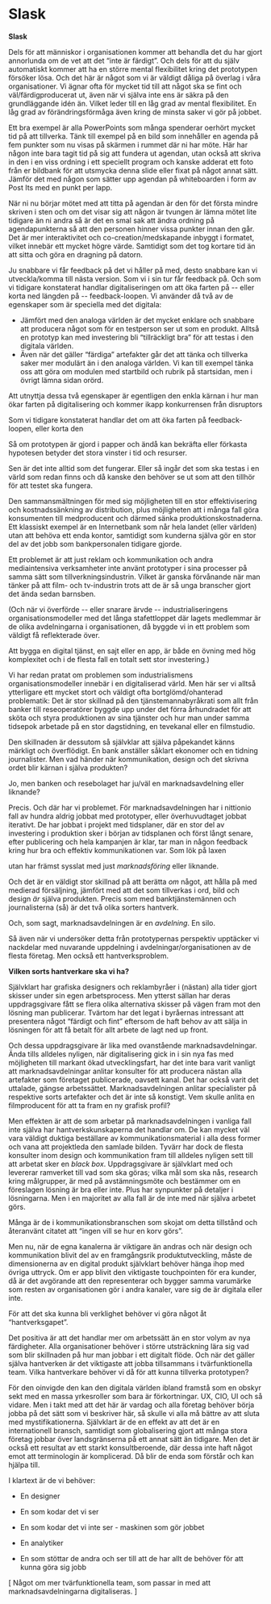 # Slask

**Slask**

Dels för att människor i organisationen kommer att behandla det du har gjort annorlunda om de vet att det “inte är färdigt”. Och dels för att du själv automatiskt kommer att ha en större mental flexibilitet kring det prototypen försöker lösa. Och det här är något som vi är väldigt dåliga på överlag i våra organisationer. Vi ägnar ofta för mycket tid till att något ska se fint och väl/färdigproducerat ut, även när vi själva inte ens är säkra på den grundläggande idén än. Vilket leder till en låg grad av mental flexibilitet. En låg grad av förändringsförmåga även kring de minsta saker vi gör på jobbet.

Ett bra exempel är alla PowerPoints som många spenderar oerhört mycket tid på att tillverka. Tänk till exempel på en bild som innehåller en agenda på fem punkter som nu visas på skärmen i rummet där ni har möte. Här har någon inte bara tagit tid på sig att fundera ut agendan, utan också att skriva in den i en viss ordning i ett speciellt program och kanske adderat ett foto från er bildbank för att utsmycka denna slide eller fixat på något annat sätt. Jämför det med någon som sätter upp agendan på whiteboarden i form av Post Its med en punkt per lapp.

När ni nu börjar mötet med att titta på agendan är den för det första mindre skriven i sten och om det visar sig att någon är tvungen är lämna mötet lite tidigare än ni andra så är det en smal sak att ändra ordning på agendapunkterna så att den personen hinner vissa punkter innan den går. Det är mer interaktivitet och co-creation/medskapande inbyggt i formatet, vilket innebär ett mycket högre värde. Samtidigt som det tog kortare tid än att sitta och göra en dragning på datorn.

Ju snabbare vi får feedback på det vi håller på med, desto snabbare kan vi utveckla/komma till nästa version. Som vi i sin tur får feedback på. Och som vi tidigare konstaterat handlar digitaliseringen om att öka farten på -- eller korta ned längden på -- feedback-loopen. Vi använder då två av de egenskaper som är speciella med det digitala:

* Jämfört med den analoga världen är det mycket enklare och snabbare att producera något som för en testperson ser ut som en produkt. Alltså en prototyp kan med investering bli “tillräckligt bra” för att testas i den digitala världen. 
* Även när det gäller “färdiga” artefakter går det att tänka och tillverka saker mer modulärt än i den analoga världen. Vi kan till exempel tänka oss att göra om modulen med startbild och rubrik på startsidan, men i övrigt lämna sidan orörd. 

Att utnyttja dessa två egenskaper är egentligen den enkla kärnan i hur man ökar farten på digitalisering och kommer ikapp konkurrensen från disruptors

Som vi tidigare konstaterat handlar det om att öka farten på feedback-loopen, eller korta den

Så om prototypen är gjord i papper och ändå kan bekräfta eller förkasta hypotesen betyder det stora vinster i tid och resurser.

Sen är det inte alltid som det fungerar. Eller så ingår det som ska testas i en värld som redan finns och då kanske den behöver se ut som att den tillhör för att testet ska fungera.

Den sammansmältningen för med sig möjligheten till en stor effektivisering och kostnadssänkning av distribution, plus möjligheten att i många fall göra konsumenten till medproducent och därmed sänka produktionskostnaderna. Ett klassiskt exempel är en Internetbank som når hela landet \(eller världen\) utan att behöva ett enda kontor, samtidigt som kunderna själva gör en stor del av det jobb som bankpersonalen tidigare gjorde.

Ett problemet är att just reklam och kommunikation och andra mediaintensiva verksamheter inte använt prototyper i sina processer på samma sätt som tillverkningsindustrin. Vilket är ganska förvånande när man tänker på att film- och tv-industrin trots att de är så unga branscher gjort det ända sedan barnsben.

\(Och när vi överförde -- eller snarare ärvde -- industrialiseringens organisationsmodeller med det långa stafettloppet där lagets medlemmar är de olika avdelningarna i organisationen, då byggde vi in ett problem som väldigt få reflekterade över.

Att bygga en digital tjänst, en sajt eller en app, är både en övning med hög komplexitet och i de flesta fall en totalt sett stor investering.\)

Vi har redan pratat om problemen som industrialismens organisationsmodeller innebär i en digitaliserad värld. Men här ser vi alltså ytterligare ett mycket stort och väldigt ofta bortglömd/ohanterad problematik: Det är stor skillnad på den tjänstemannabyråkrati som allt från banker till reseoperatörer byggde upp under det förra århundradet för att sköta och styra produktionen av sina tjänster och hur man under samma tidsepok arbetade på en stor dagstidning, en tevekanal eller en filmstudio.

Den skillnaden är dessutom så självklar att själva påpekandet känns märkligt och överflödigt. En bank anställer såklart ekonomer och en tidning journalister. Men vad händer när kommunikation, design och det skrivna ordet blir kärnan i själva produkten?

Jo, men banken och resebolaget har ju/väl en marknadsavdelning eller liknande?

Precis. Och där har vi problemet. För marknadsavdelningen har i nittionio fall av hundra aldrig jobbat med prototyper, eller överhuvudtaget jobbat iterativt. De har jobbat i projekt med tidsplaner, där en stor del av investering i produktion sker i början av tidsplanen och först långt senare, efter publicering och hela kampanjen är klar, tar man in någon feedback kring hur bra och effektiv kommunikationen var. Som lök på laxen

utan har främst sysslat med just _marknadsföring_ eller liknande.

Och det är en väldigt stor skillnad på att berätta _om_ något, att hålla på med medierad försäljning, jämfört med att det som tillverkas i ord, bild och design _är_ själva produkten. Precis som med banktjänstemännen och journalisterna \(så\) är det två olika sorters hantverk.

Och, som sagt, marknadsavdelningen är en _avdelning_. En silo.

Så även när vi undersöker detta från prototypernas perspektiv upptäcker vi nackdelar med nuvarande uppdelning i avdelningar/organisationen av de flesta företag. Men också ett hantverksproblem.

**Vilken sorts hantverkare ska vi ha?**

Självklart har grafiska designers och reklambyråer i \(nästan\) alla tider gjort skisser under sin egen arbetsprocess. Men ytterst sällan har deras uppdragsgivare fått se flera olika alternativa skisser på vägen fram mot den lösning man publicerar. Tvärtom har det legat i byråernas intressant att presentera något “färdigt och fint” eftersom de haft behov av att sälja in lösningen för att få betalt för allt arbete de lagt ned up front.

Och dessa uppdragsgivare är lika med ovanstående marknadsavdelningar. Ända tills alldeles nyligen, när digitalisering gick in i sin nya fas med möjligheten till markant ökad utvecklingsfart, har det inte bara varit vanligt att marknadsavdelningar anlitar konsulter för att producera nästan alla artefakter som företaget publicerade, oavsett kanal. Det har också varit det uttalade, gängse arbetssättet. Marknadsavdelningen anlitar specialister på respektive sorts artefakter och det är inte så konstigt. Vem skulle anlita en filmproducent för att ta fram en ny grafisk profil?

Men effekten är att de som arbetar på marknadsavdelningen i vanliga fall inte själva har hantverkskunskaperna det handlar om. De kan mycket väl vara väldigt duktiga beställare av kommunikationsmaterial i alla dess former och vana att projektleda den samlade bilden. Tyvärr har dock de flesta konsulter inom design och kommunikation fram till alldeles nyligen sett till att arbetat sker en _black box_. Uppdragsgivare är självklart med och levererar ramverket till vad som ska göras; vilka mål som ska nås, research kring målgrupper, är med på avstämningsmöte och bestämmer om en föreslagen lösning är bra eller inte. Plus har synpunkter på detaljer i lösningarna. Men i en majoritet av alla fall är de inte med när själva arbetet görs.

Många är de i kommunikationsbranschen som skojat om detta tillstånd och återanvänt citatet att “ingen vill se hur en korv görs”.

Men nu, när de egna kanalerna är viktigare än andras och när design och kommunikation blivit del av en framgångsrik produktutveckling, måste de dimensionerna av en digital produkt självklart behöver hänga ihop med övriga uttryck. Om er app blivit den viktigaste touchpointen för era kunder, då är det avgörande att den representerar och bygger samma varumärke som resten av organisationen gör i andra kanaler, vare sig de är digitala eller inte.

För att det ska kunna bli verklighet behöver vi göra något åt “hantverksgapet”.

Det positiva är att det handlar mer om arbetssätt än en stor volym av nya färdigheter. Alla organisationer behöver i större utsträckning lära sig vad som blir skillnaden på hur man jobbar i ett digitalt flöde. Och när det gäller själva hantverken är det viktigaste att jobba tillsammans i tvärfunktionella team. Vilka hantverkare behöver vi då för att kunna tillverka prototypen?

För den oinvigde den kan den digitala världen ibland framstå som en obskyr sekt med en massa yrkesroller som bara är förkortningar. UX, CIO, UI och så vidare. Men i takt med att det här är vardag och alla företag behöver börja jobba på det sätt som vi beskriver här, så skulle vi alla må bättre av att sluta med mystifikationerna. Självklart är de en effekt av att det är en internationell bransch, samtidigt som globalisering gjort att många stora företag jobbar över landsgränserna på ett annat sätt än tidigare. Men det är också ett resultat av ett starkt konsultberoende, där dessa inte haft något emot att terminologin är komplicerad. Då blir de enda som förstår och kan hjälpa till.

I klartext är de vi behöver:

- En designer

- En som kodar det vi ser

- En som kodar det vi inte ser - maskinen som gör jobbet

- En analytiker

- En som stöttar de andra och ser till att de har allt de behöver för att kunna göra sig jobb

\[ Något om mer tvärfunktionella team, som passar in med att marknadsavdelningarna digitaliseras. \]

